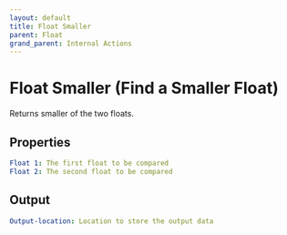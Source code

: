 ```yaml
---
layout: default
title: Float Smaller
parent: Float
grand_parent: Internal Actions
---
```

# Float Smaller (Find a Smaller Float)
Returns smaller of the two floats.

## Properties
```yaml
Float 1: The first float to be compared
Float 2: The second float to be compared
```

## Output
```yaml
Output-location: Location to store the output data
```
